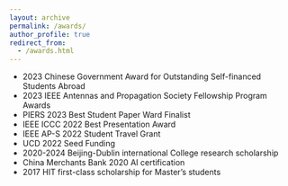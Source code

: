 ```yaml
---
layout: archive
permalink: /awards/
author_profile: true
redirect_from: 
  - /awards.html
---
```



- 2023 Chinese Government Award for Outstanding Self-financed Students Abroad
- 2023 IEEE Antennas and Propagation Society Fellowship Program Awards
- PIERS 2023 Best Student Paper Ward Finalist
- IEEE ICCC 2022 Best Presentation Award
- IEEE AP-S 2022 Student Travel Grant
- UCD 2022 Seed Funding
- 2020-2024 Beijing-Dublin international College research scholarship
- China Merchants Bank 2020 AI certification
- 2017 HIT first-class scholarship for Master’s students
